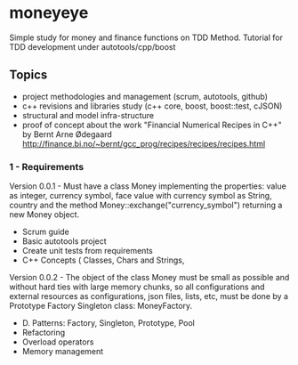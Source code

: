 # moneyeye

Simple study for money and finance functions on TDD Method.
  Tutorial for TDD development under autotools/cpp/boost

## Topics

- project methodologies and management (scrum, autotools, github)
- c++ revisions and libraries study (c++ core, boost, boost::test, cJSON)
- structural and model infra-structure
- proof of concept about the work "Financial Numerical Recipes in C++" by Bernt Arne Ødegaard
http://finance.bi.no/~bernt/gcc_prog/recipes/recipes/recipes.html

### 1 - Requirements

Version 0.0.1 - Must have a class Money implementing the properties: value as integer, currency symbol, face value with currency symbol as String, country and the method Money::exchange("currency_symbol") returning a new Money object.

- Scrum guide
- Basic autotools project
- Create unit tests from requirements
- C++ Concepts ( Classes, Chars and Strings, 

Version 0.0.2 - The object of the class Money must be small as possible and without hard ties with large memory chunks, so all configurations and external resources as configurations, json files, lists, etc, must be done by a Prototype Factory Singleton class: MoneyFactory.

- D. Patterns: Factory, Singleton, Prototype, Pool 
- Refactoring 
- Overload operators
- Memory management

